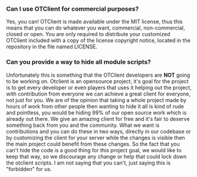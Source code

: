 ### Can I use OTClient for commercial purposes?
Yes, you can! OTClient is made available under the MIT license, thus this means that you can do whatever you want, commercial, non-commercial, closed or open. You are only required to distribute your customized OTClient included with a copy of the license copyright notice, located in the repository in the file named LICENSE.

### Can you provide a way to hide all module scripts?
Unfortunately this is something that the OTClient developers are **NOT** going to be working on. Otclient is an opensource project, it's goal for the project is to get every developer or even players that uses it helping out the project, with contribution from everyone we can achieve a great client for everyone, not just for you. We are of the opinion that taking a whole project made by hours of work from other people then wanting to hide it all is kind of rude and pointless, you would be hiding 99% of our open source work which is already out there. We give an amazing client for free and it's fair to deserve something back from you and the community. What we want is contributions and you can do these in two ways, directly in our codebase or by customizing the client for your server while the changes is visible then the main project could benefit from these changes. So the fact that you can't hide the code is a good thing for this project goal, we would like to keep that way, so we discourage any change or help that could lock down the otclient scripts. I am not saying that you can't, just saying this is "forbidden" for us.